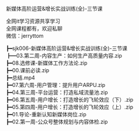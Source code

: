 新媒体高阶运营&增长实战训练(全)-三节课

全网it学习资源共享学习<br>全网课程都有，欢迎私聊<br>微信：jerryttom<br>

┣━sjk006-新媒体高阶运营&amp;增长实战训练(全)-三节课<br> ┣━03.第二周-内容生产：如何生产高质量内容.zip<br> ┣━08.选修课-新媒体工作方法论.zip<br> ┣━00.课前必读.zip<br> ┣━总结.mp4<br> ┣━07.第六周-用户管理：提升用户ARPU.zip<br> ┣━04.第三周-平台运营：打造私域流量池.zip<br> ┣━06.第五周-用户增长：打造增长的飞轮效应（下）.zip<br> ┣━05.第四周-用户增长：打造增长的飞轮效应（上）.zip<br> ┣━01.导论-重新认知新媒体岗位.zip<br> ┣━02.第一周-公众号整体规划与内容体检.zip